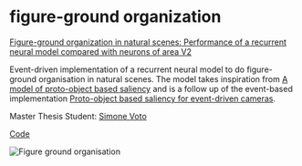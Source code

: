 # figure-ground organization 


[Figure-ground organization in natural scenes: Performance of a recurrent neural model compared with neurons of area V2](https://www.ncbi.nlm.nih.gov/pmc/articles/PMC6635809/)

Event-driven implementation of a recurrent neural model to do figure-ground organisation in natural scenes. 
The model takes inspiration from [A model of proto-object based saliency](https://www.sciencedirect.com/science/article/pii/S004269891300240X) and is a follow up of the event-based implementation [Proto-object based saliency for event-driven cameras](https://www.researchgate.net/profile/Massimiliano-Iacono/publication/338944489_Proto-object_based_saliency_for_event-driven_cameras/links/5e4fa0c4299bf1cdb9394761/Proto-object-based-saliency-for-event-driven-cameras.pdf).

Master Thesis Student: [Simone Voto](https://github.com/Cavalletta98)

[Code](https://github.com/event-driven-robotics/disparity-attention/blob/master/attention_py/attention_layer.py)




![Figure ground organisation](https://www.eneuro.org/content/eneuro/6/3/ENEURO.0479-18.2019/F4.large.jpg)
